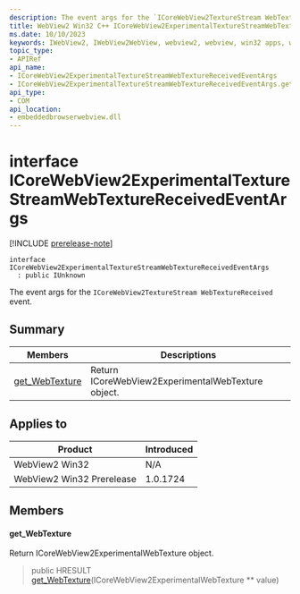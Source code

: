 ```yaml
---
description: The event args for the `ICoreWebView2TextureStream WebTextureReceived` event.
title: WebView2 Win32 C++ ICoreWebView2ExperimentalTextureStreamWebTextureReceivedEventArgs
ms.date: 10/10/2023
keywords: IWebView2, IWebView2WebView, webview2, webview, win32 apps, win32, edge, ICoreWebView2, ICoreWebView2Controller, browser control, edge html, ICoreWebView2ExperimentalTextureStreamWebTextureReceivedEventArgs
topic_type: 
- APIRef
api_name:
- ICoreWebView2ExperimentalTextureStreamWebTextureReceivedEventArgs
- ICoreWebView2ExperimentalTextureStreamWebTextureReceivedEventArgs.get_WebTexture
api_type:
- COM
api_location:
- embeddedbrowserwebview.dll
---
```


# interface ICoreWebView2ExperimentalTextureStreamWebTextureReceivedEventArgs

[!INCLUDE [prerelease-note](../includes/prerelease-note.md)]

```
interface ICoreWebView2ExperimentalTextureStreamWebTextureReceivedEventArgs
  : public IUnknown
```

The event args for the `ICoreWebView2TextureStream WebTextureReceived` event.

## Summary

 Members                        | Descriptions
--------------------------------|---------------------------------------------
[get_WebTexture](#get_webtexture) | Return ICoreWebView2ExperimentalWebTexture object.

## Applies to

Product                         | Introduced
--------------------------------|---------------------------------------------
WebView2 Win32            |    N/A
WebView2 Win32 Prerelease |    1.0.1724

## Members

#### get_WebTexture

Return ICoreWebView2ExperimentalWebTexture object.

> public HRESULT [get_WebTexture](#get_webtexture)(ICoreWebView2ExperimentalWebTexture ** value)

